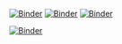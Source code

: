 [![Binder](https://mybinder.org/badge_logo.svg)](https://mybinder.org/v2/gh/mkolany/jupyter/HEAD)
[![Binder](https://mybinder.org/badge_logo.svg)](https://mybinder.org/v2/gh/mkolany/jupyter/main?labpath=symmetry.ipynb)
[![Binder](https://mybinder.org/badge_logo.svg)](https://mybinder.org/v2/gh/mkolany/jupyter/main?labpath=matematyka_wspomagana_komputerowo.ipynb)

[![Binder](https://mybinder.org/badge_logo.svg)](https://mybinder.org/v2/gh/mkolany/jupyter/main?labpath=Procent%20prosty%20i%20sk%C5%82adany.ipynb)
